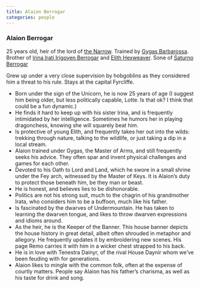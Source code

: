 ```yaml
---
title: Alaion Berrogar
categories: people
---
```


### Alaion Berrogar

25 years old, heir of the lord of [the Narrow](TheNarrow).
Trained by [Gygas Barbarossa](GygasBarbarossa). Brother of [Irina Irati Irigoyen Berrogar](IrinaBerrogar) and [Elith Hexweaver](ElithHexweaver). Sone of [Saturno Berrogar](SaturnoBerrogar)

Grew up under a very close supervision by hobgoblins as they considered him a threat to his rule.
Stays at the capital Fyrcliffe.

- Born under the sign of the Unicorn, he is now 25 years of age (I suggest him being older, but less politically capable, Lotte. Is that ok? I think that could be a fun dynamic.)
- He finds it hard to keep up with his sister Irina, and is frequently intimidated by her intelligence. Sometimes he humors her in playing dragonchess, knowing she will squarely beat him.
- Is protective of young Elith, and frequently takes her out into the wilds: trekking through nature, talking to the wildlife, or just taking a dip in a local stream.
- Alaion trained under Gygas, the Master of Arms, and still frequently seeks his advice. They often spar and invent physical challenges and games for each other.
- Devoted to his Oath to Lord and Land, which he swore in a small shrine under the Fey arch, witnessed by the Master of Keys. It is Alaion’s duty to protect those beneath him, be they man or beast. 
- He is honest, and believes lies to be dishonorable.
- Politics are not his strong suit, much to the chagrin of his grandmother Irata, who considers him to be a buffoon, much like his father.
- Is fascinated by the dwarves of Undermountain.  He has taken to learning the dwarven tongue, and likes to throw dwarven expressions and idioms around.
- As the heir, he is the Keeper of the Banner. This house banner depicts the house history in great detail, albeit often shrouded in metaphor and allegory. He frequently updates it by embroidering new scenes. His page Remo carries it with him in a wicker chest strapped to his back.
- He is in love with Tenestra Dainyr, of the rival House Daynir whom we’ve been feuding with for generations.
- Alaion likes to mingle with the common folk, often at the expense of courtly matters. People say Alaion has his father’s charisma, as well as his taste for drink and song.
